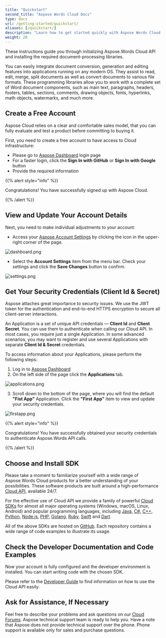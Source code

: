 ```yaml
---
title: "Quickstart"
second_title: "Aspose Words Cloud Docs"
type: docs
url: /getting-started/quickstart/
aliases: [/quickstart/]
description: "Learn how to get started quickly with Aspose Words Cloud API and SDKs."
weight: 20
---
```


These instructions guide you through initializing Aspose.Words Cloud API and installing the required document-processing libraries.

You can easily integrate document conversion, generation and editing features into applications running on any modern OS. They assist to read, edit, merge, split documents as well as convert documents to various file formats. These programming libraries allow you to work with a complete set of Word document components, such as main text, paragraphs, headers, footers, tables, sections, comments, drawing objects, fonts, hyperlinks, math objects, watermarks, and much more.

## Create a Free Account

Aspose Cloud relies on a clear and comfortable sales model, that you can fully evaluate and test a product before committing to buying it.

First, you need to create a free account to have access to Cloud infrastructure:

- Please go to [Aspose Dashboard](https://dashboard.aspose.cloud/#/) login page
- For a faster login, click the **Sign In with GitHub** or **Sign In with Google** button
- Provide the required information

{{% alert style="info" %}}

Congratulations! You have successfully signed up with Aspose Cloud.

{{% /alert %}}

## View and Update Your Account Details

Next, you need to make individual adjustments to your account:

- Access your [Aspose Account Settings](https://id.containerize.com/admin/) by clicking  the icon in the upper-right corner of the page.

![dashboard.png](dashboard.png)

- Select the **Account Settings** item from the menu bar. Check your settings and click the **Save Changes** button to confirm.

![settings.png](settings.png)

## Get Your Security Credentials (Client Id & Secret)

Aspose attaches great importance to security issues. We use the JWT token for the  authentication and end-to-end HTTPS encryption to secure all client-server interactions.

An Application is a set of unique API credentials — **Client Id** and **Client Secret**. You can use them to authenticate when calling our Cloud API. In most cases, you require just a single Application. In some advanced scenarios, you may want to register and use several Applications with separate **Client Id & Secret** credentials.

To access information about your Applications, please perform the following steps:

1. Log in to [Aspose Dashboard](https://dashboard.aspose.cloud/#/)
2. On the left side of the page click the **Applications** tab.

![applications.png](applications.png)

3. Scroll down to the bottom of the page, where you will find the default **"Fist App"** Application. Click the **"First App"** item to view and update your security credentials.

![firstapp.png](firstapp.png)

{{% alert style="info" %}}

Congratulations! You have successfully obtained your security credentials to authenticate Aspose.Words API calls.

{{% /alert %}}

## Choose and Install SDK

Please take a moment to familiarize yourself with a wide range of Aspose.Words Cloud products for a better understanding of your possibilities. These software products are built around a high-performance [Cloud API](https://apireference.aspose.com/), available 24/7.

For the effective use of Cloud API we provide a family of powerful [Cloud SDKs](https://products.aspose.cloud/words/family) for almost all major operating systems (Windows, macOS, Linux, Android) and popular programming languages, including [Java](https://products.aspose.cloud/words/java), [C#](https://products.aspose.cloud/words/net), [C++](https://products.aspose.cloud/words/cpp), [Python](https://products.aspose.cloud/words/python), [Node.js](https://products.aspose.cloud/words/nodejs), [PHP](https://products.aspose.cloud/words/php), [Golang](https://products.aspose.cloud/words/go), [Ruby](https://products.aspose.cloud/words/ruby), [Swift](https://products.aspose.cloud/words/swift) and [Dart](https://products.aspose.cloud/words/dart).

 All of the above SDKs are hosted on [GitHub](https://github.com/aspose-words-cloud/). Each repository contains a wide range of code examples to illustrate its usage.

## Check the Developer Documentation and Code Examples

Now your account is fully configured and the developer environment is installed. You can start writing code with the chosen SDK.

Please refer to the [Developer Guide](https://docs.aspose.cloud/words/developer-guide/) to find information on how to use the Cloud API easily.

## Ask for Assistance, If Necessary

Feel free to describe your problems and ask questions on our [Cloud Forums](http://forum.aspose.cloud/). Aspose technical support team is ready to help you. Have a note that Aspose does not provide technical support over the phone. Phone support is available only for sales and purchase questions.
